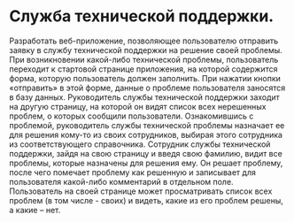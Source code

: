 # Служба технической поддержки.
Разработать веб-приложение, позволяющее пользователю отправить заявку в службу технической поддержки на решение своей проблемы. 
При возникновении какой-либо технической проблемы, пользователь переходит к стартовой странице приложения, на которой содержится форма, которую пользователь должен заполнить. При нажатии кнопки «отправить» в этой форме, данные о проблеме пользователя заносятся в базу данных. 
Руководитель службы технической поддержки заходит на другую страницу, на которой он видят список всех нерешенных проблем, о которых сообщили пользователи. Ознакомившись с проблемой, руководитель службы технической проблемы назначает ее для решения кому-то из своих сотрудников, выбирая этого сотрудника из соответствующего справочника.
Сотрудник службы технической поддержки, зайдя на свою страницу и введя свою фамилию, видит все проблемы, которые назначены для решения ему. Он решает проблему, после чего помечает проблему как решенную и записывает для пользователя какой-либо комментарий в отдельном поле.
Пользователь на своей странице может просматривать список всех проблем (в том числе - своих) и видеть, какие из его проблем решены, а какие – нет.
